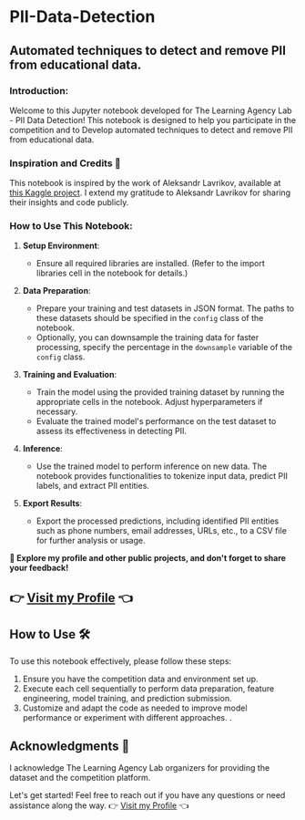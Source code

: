 # PII-Data-Detection
## Automated techniques to detect and remove PII from educational data.

### Introduction:
Welcome to this Jupyter notebook developed for The Learning Agency Lab - PII Data Detection! This notebook is designed to help you participate in the competition and to Develop automated techniques to detect and remove PII from educational data.



### Inspiration and Credits 🙌
This notebook is inspired by the work of Aleksandr Lavrikov, available at [this Kaggle project](https://www.kaggle.com/code/lavrikovav/0-968-to-onnx-30-200-speedup-pii-inference). I extend my gratitude to Aleksandr Lavrikov for sharing their insights and code publicly.


### How to Use This Notebook:
1. **Setup Environment**:
   - Ensure all required libraries are installed. (Refer to the import libraries cell in the notebook for details.)
   
2. **Data Preparation**:
   - Prepare your training and test datasets in JSON format. The paths to these datasets should be specified in the `config` class of the notebook.
   - Optionally, you can downsample the training data for faster processing, specify the percentage in the `downsample` variable of the `config` class.
   
3. **Training and Evaluation**:
   - Train the model using the provided training dataset by running the appropriate cells in the notebook. Adjust hyperparameters if necessary.
   - Evaluate the trained model's performance on the test dataset to assess its effectiveness in detecting PII.

4. **Inference**:
   - Use the trained model to perform inference on new data. The notebook provides functionalities to tokenize input data, predict PII labels, and extract PII entities.

5. **Export Results**:
   - Export the processed predictions, including identified PII entities such as phone numbers, email addresses, URLs, etc., to a CSV file for further analysis or usage.

**🌟 Explore my profile and other public projects, and don't forget to share your feedback!**

## 👉 [Visit my Profile]( https://www.kaggle.com/code/zulqarnainalipk) 👈

## How to Use 🛠️
To use this notebook effectively, please follow these steps:
1. Ensure you have the competition data and environment set up.
2. Execute each cell sequentially to perform data preparation, feature engineering, model training, and prediction submission.
3. Customize and adapt the code as needed to improve model performance or experiment with different approaches.
.

## Acknowledgments 🙏
I acknowledge The Learning Agency Lab organizers for providing the dataset and the competition platform.

Let's get started! Feel free to reach out if you have any questions or need assistance along the way.
👉 [Visit my Profile](https://www.kaggle.com/zulqarnainalipk) 👈
